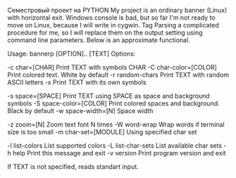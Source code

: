 Семестровый проект на PYTHON
   My project is an ordinary banner (Linux) with horizontal exit. Windows console is bad, but so far I'm not ready to move on Linux, because I will write in cygwin. Tag Parsing a complicated procedure for me, so I will replace them on the output setting using command line parameters. Below is an approximate functional.

Usage: bannerp [OPTION].. [TEXT]
Options:

-c    char=[CHAR] Print TEXT with symbols CHAR
-C    char-color=[COLOR] Print colored text. White by default
-r     random-chars Print TEXT with random ASCII letters
-x    Print TEXT with its own symbols

-s     space=[SPACE] Print TEXT using SPACE as space and background symbols
-S    space-color=[COLOR] Print colored spaces and background. Black by default
-w    space-width=[N] Space width

-z     zoom=[N] Zoom text font N times
-W    word-wrap Wrap words if terminal size is too small
-m    char-set=[MODULE] Using specified char set

-l     list-colors List supported colors
-L    list-char-sets List available char sets
-h    help Print this message and exit
-v    version Print program version and exit

If TEXT is not specified, reads standart input.
